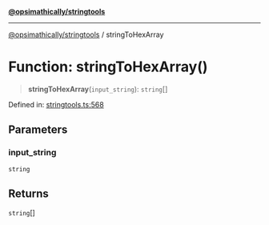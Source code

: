 [**@opsimathically/stringtools**](../README.md)

***

[@opsimathically/stringtools](../README.md) / stringToHexArray

# Function: stringToHexArray()

> **stringToHexArray**(`input_string`): `string`[]

Defined in: [stringtools.ts:568](https://github.com/opsimathically/stringtools/blob/faa17bac9cdf684aed1d7d7ffad0c9409cb58c8c/src/stringtools.ts#L568)

## Parameters

### input\_string

`string`

## Returns

`string`[]
